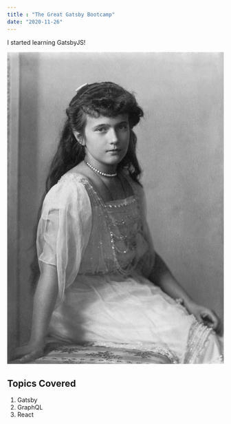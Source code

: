 ```yaml
---
title : "The Great Gatsby Bootcamp"
date: "2020-11-26"
---
```


I started learning GatsbyJS!

![Anastasia](./anastasia.jpg)

## Topics Covered

1. Gatsby
2. GraphQL
3. React